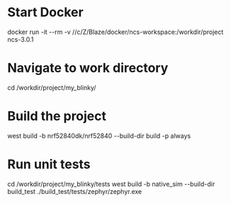 # Start Docker
docker run -it --rm -v //c/Z/Blaze/docker/ncs-workspace:/workdir/project ncs-3.0.1

# Navigate to work directory
cd /workdir/project/my_blinky/

# Build the project
west build -b nrf52840dk/nrf52840 --build-dir build -p always

# Run unit tests
cd /workdir/project/my_blinky/tests
west build -b native_sim --build-dir build_test
./build_test/tests/zephyr/zephyr.exe